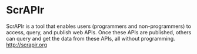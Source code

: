 # ScrAPIr
ScrAPIr is a tool that enables users (programmers and non-programmers) to access, query, and publish web APIs. Once these APIs are published, others can query and get the data from these APIs, all without programming.
http://scrapir.org
